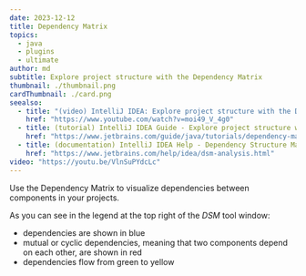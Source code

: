 ```yaml
---
date: 2023-12-12
title: Dependency Matrix
topics:
  - java
  - plugins
  - ultimate
author: md
subtitle: Explore project structure with the Dependency Matrix
thumbnail: ./thumbnail.png
cardThumbnail: ./card.png
seealso:
  - title: "(video) IntelliJ IDEA: Explore project structure with the Dependency Matrix"
    href: "https://www.youtube.com/watch?v=moi49_V_4g0"
  - title: (tutorial) IntelliJ IDEA Guide - Explore project structure with the Dependency Matrix
    href: "https://www.jetbrains.com/guide/java/tutorials/dependency-matrix/"
  - title: (documentation) IntelliJ IDEA Help - Dependency Structure Matrix
    href: "https://www.jetbrains.com/help/idea/dsm-analysis.html"
video: "https://youtu.be/VlnSuPYdcLc"
---
```


Use the Dependency Matrix to visualize dependencies between components in your projects.

As you can see in the legend at the top right of the _DSM_ tool window:

- dependencies are shown in blue
- mutual or cyclic dependencies, meaning that two components depend on each other, are shown in red
- dependencies flow from green to yellow
